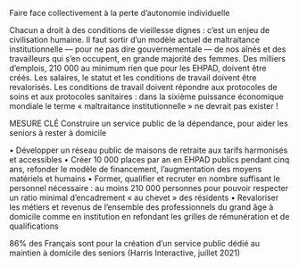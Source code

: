 Faire face collectivement à la perte d’autonomie individuelle

Chacun a droit à des conditions de vieillesse dignes : c’est un enjeu de civilisation humaine. Il faut sortir d’un modèle actuel de maltraitance institutionnelle — pour ne pas dire gouvernementale — de nos aînés et des travailleurs qui s’en occupent, en grande majorité des femmes. Des milliers d’emplois, 210 000 au minimum rien que pour les EHPAD, doivent être créés. Les salaires, le statut et les conditions de travail doivent être revalorisés. Les conditions de travail doivent répondre aux protocoles de soins et aux protocoles sanitaires : dans la sixième puissance économique mondiale le terme « maltraitance institutionnelle » ne devrait pas exister !

MESURE CLÉ
Construire un service public de la dépendance, pour aider les seniors à rester à domicile

• Développer un réseau public de maisons de retraite aux tarifs harmonisés et accessibles
• Créer 10 000 places par an en EHPAD publics pendant cinq ans, refonder le modèle de financement, l’augmentation des moyens matériels et humains
• Former, qualifier et recruter en nombre suffisant le personnel nécessaire : au moins 210 000 personnes pour pouvoir respecter un ratio minimal d’encadrement « au chevet » des résidents
• Revaloriser les métiers et revenus de l’ensemble des professionnels du grand âge à domicile comme en institution en refondant les grilles de rémunération et de qualifications

86% des Français sont pour la création d’un service public dédié au maintien à domicile des seniors (Harris Interactive, juillet 2021)